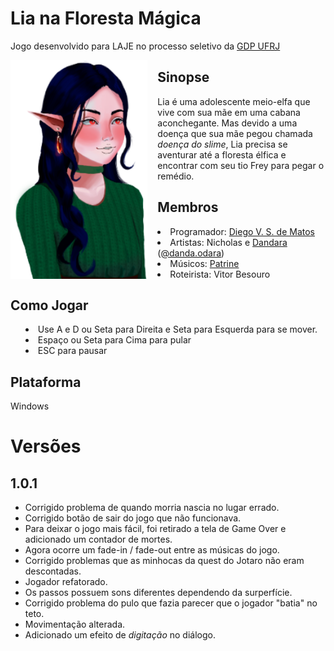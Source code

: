 # Lia na Floresta Mágica
Jogo desenvolvido para LAJE no processo seletivo da [GDP UFRJ](https://gdpufrj.itch.io/)

<img align="left" src="./lia-modelo.png" height="350px" style=" margin-right: 16px;"/>

## Sinopse
Lia é uma adolescente meio-elfa que vive com sua mãe em uma cabana aconchegante. Mas devido a uma doença que sua mãe pegou chamada *doença do slime*, Lia precisa se aventurar até a floresta élfica e encontrar com seu tio Frey para pegar o remédio.

## Membros
<ul style="list-style-position: inside;">
  <li>Programador: <a href="https://devdiegomatos.com.br">Diego V. S. de Matos</a></li>
  <li>Artistas: Nicholas e <a href="https://www.behance.net/dandaodara">Dandara</a> (<a href="https://www.instagram.com/danda.odara">@danda.odara</a>)</li>
  <li>Músicos: <a href="https://soundcloud.com/trine_sheep">Patrine</a></li>
  <li>Roteirista: Vitor Besouro</li>
</ul>


## Como Jogar
<ul style="list-style-position: inside;">
  <li>Use A e D ou Seta para Direita e Seta para Esquerda para se mover.</li>
  <li>Espaço ou Seta para Cima para pular</li>
  <li>ESC para pausar</li>
</ul>

## Plataforma
Windows

# Versões
## 1.0.1
* Corrigido problema de quando morria nascia no lugar errado.
* Corrigido botão de sair do jogo que não funcionava.
* Para deixar o jogo mais fácil, foi retirado a tela de Game Over e adicionado um contador de mortes.
* Agora ocorre um fade-in / fade-out entre as músicas do jogo.
* Corrigido problemas que as minhocas da quest do Jotaro não eram descontadas.
* Jogador refatorado.
* Os passos possuem sons diferentes dependendo da surperfície.
* Corrigido problema do pulo que fazia parecer que o jogador "batia" no teto.
* Movimentação alterada.
* Adicionado um efeito de *digitação* no diálogo.
